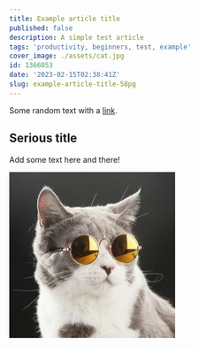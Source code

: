 ```yaml
---
title: Example article title
published: false
description: A simple test article
tags: 'productivity, beginners, test, example'
cover_image: ./assets/cat.jpg
id: 1366053
date: '2023-02-15T02:38:41Z'
slug: example-article-title-58pg
---
```


Some random text with a [link](https://code.visualstudio.com).

## Serious title

Add some text here and there!

![and some pictures too](./assets/cat.jpg)
